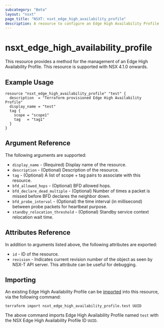```yaml
---
subcategory: "Beta"
layout: "nsxt"
page_title: "NSXT: nsxt_edge_high_availability_profile"
description: A resource to configure an Edge High Availability Profile.
---
```


# nsxt_edge_high_availability_profile

This resource provides a method for the management of an Edge High Availability Profile.
This resource is supported with NSX 4.1.0 onwards.

## Example Usage

```hcl
resource "nsxt_edge_high_availability_profile" "test" {
  description  = "Terraform provisioned Edge High Availability Profile"
  display_name = "test"
  tag {
    scope = "scope1"
    tag   = "tag1"
  }
}
```

## Argument Reference

The following arguments are supported:

* `display_name` - (Required) Display name of the resource.
* `description` - (Optional) Description of the resource.
* `tag` - (Optional) A list of scope + tag pairs to associate with this resource.
* `bfd_allowed_hops` - (Optional) BFD allowed hops.
* `bfd_declare_dead_multiple` - (Optional) Number of times a packet is missed before BFD declares the neighbor down.
* `bfd_probe_interval` - (Optional) the time interval (in millisecond) between probe packets for heartbeat purpose.
* `standby_relocation_threshold` - (Optional) Standby service context relocation wait time.

## Attributes Reference

In addition to arguments listed above, the following attributes are exported:

* `id` - ID of the resource.
* `revision` - Indicates current revision number of the object as seen by NSX-T API server. This attribute can be useful
  for debugging.

## Importing

An existing Edge High Availability Profile can be [imported][docs-import] into this resource, via the following command:

[docs-import]: https://www.terraform.io/cli/import

```
terraform import nsxt_edge_high_availability_profile.test UUID
```

The above command imports Edge High Availability Profile named `test` with the NSX Edge High Availability Profile
ID `UUID`.
